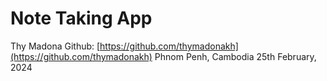 
# Note Taking App

Thy Madona
Github: [https://github.com/thymadonakh](https://github.com/thymadonakh)
Phnom Penh, Cambodia
25th February, 2024




